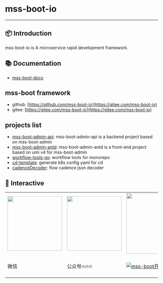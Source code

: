 # mss-boot-io
---

## 📦 Introduction
mss-boot-io is A microservice rapid development framework.

## 📚 Documentation
- [mss-boot-docs](https://docs.mss-boot-io.top)

## mss-boot framework
- github: [https://github.com/mss-boot-io](https://gitee.com/mss-boot-io)
- gitee: [https://gitee.com/mss-boot-io](https://gitee.com/mss-boot-io)

## projects list
- [mss-boot-admin-api](https://github.com/mss-boot-io/mss-boot-admin-api): mss-boot-admin-api is a backend project based on mss-boot-admin
- [mss-boot-admin-antd](https://github.com/mss-boot-io/mss-boot-admin-antd): mss-boot-admin-antd is a front-end project based on umi v4 for mss-boot-admin
- [workflow-tools-go](https://github.com/mss-boot-io/workflow-tools-go): workflow tools for monorepo
- [cd-template](https://github.com/mss-boot-io/cd-template): generate k8s config yaml for cd 
- [cadenceDecoder](https://github.com/mss-boot-io/cadenceDecoder): flow cadence json decoder

## 📨 Interactive
<table>
   <tr>
    <td><img src="https://mss-boot-io.github.io/.github/images/wechat.jpg" width="180px"></td>
    <td><img src="https://mss-boot-io.github.io/.github/images/wechat-mp.jpg" width="180px"></td>
    <td><img src="https://mss-boot-io.github.io/.github/images/qq-group.jpg" width="200px"></td>
    <td><a href="https://space.bilibili.com/597294782/channel/seriesdetail?sid=3881026&ctype=0">mss-boot-io</a></td>
  </tr>
  <tr>
    <td>微信</td>
    <td>公众号🔥🔥🔥</td>
    <td><a target="_blank" href="https://jq.qq.com/?_wv=1027&k=Ma2n8EA1"><img border="0" src="https://pub.idqqimg.com/wpa/images/group.png" alt="mss-boot开发交流群" title="mss-boot开发交流群"></a></td>
    <td>哔哩哔哩🔥🔥🔥</td>
  </tr>
</table>
